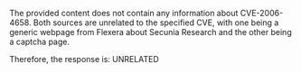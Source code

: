 The provided content does not contain any information about CVE-2006-4658. Both sources are unrelated to the specified CVE, with one being a generic webpage from Flexera about Secunia Research and the other being a captcha page.

Therefore, the response is: UNRELATED